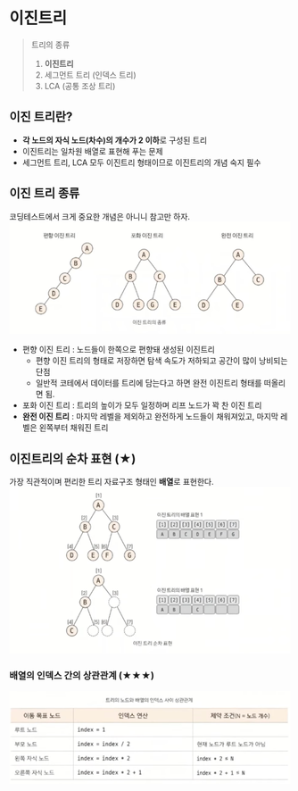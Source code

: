 # 이진트리
> 트리의 종류
> 1. **이진트리**
> 2. 세그먼트 트리 (인덱스 트리)
> 3. LCA (공통 조상 트리)

## 이진 트리란?
- **각 노드의 자식 노드(차수)의 개수가 2 이하**로 구성된 트리
- 이진트리는 일차원 배열로 표현해 푸는 문제
- 세그먼트 트리, LCA 모두 이진트리 형태이므로 이진트리의 개념 숙지 필수

## 이진 트리 종류
코딩테스트에서 크게 중요한 개념은 아니니 참고만 하자.
![25_binarytree_1.png](img/25_binarytree_1.png)
- 편향 이진 트리 : 노드들이 한쪽으로 편향돼 생성된 이진트리
  - 편향 이진 트리의 형태로 저장하면 탐색 속도가 저하되고 공간이 많이 낭비되는 단점
  - 일반적 코테에서 데이터를 트리에 담는다고 하면 완전 이진트리 형태를 떠올리면 됨.
- 포화 이진 트리 : 트리의 높이가 모두 일정하며 리프 노드가 꽉 찬 이진 트리
- **완전 이진 트리** : 마지막 레벨을 제외하고 완전하게 노드들이 채워져있고, 마지막 레벨은 왼쪽부터 채워진 트리

## 이진트리의 순차 표현 (★)
가장 직관적이며 편리한 트리 자료구조 형태인 **배열**로 표현한다.
![25_binarytree_2.png](img/25_binarytree_2.png)

### 배열의 인덱스 간의 상관관계 (★★★)
![25_binarytree_3.png](img/25_binarytree_3.png)